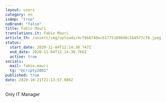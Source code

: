 ```yaml
---
layout: users
category: en
isAmp: "true"
noBrand: "false"
title: Fabio Mauri
translations.it: Fabio Mauri
article_th: /assets/img/uploads/4cf9b6749ecb17751890d6c5b4977cf8.jpeg
status:
  start_date: 2020-11-04T12:14:30.747Z
  end_date: 2020-11-04T12:14:30.766Z
  active: true
socials:
  mail: fabio.mauri
  tg: "@cripty2001"
published: true
date: 2020-10-21T21:13:57.086Z
---
```

Only IT Manager